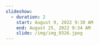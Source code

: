 ```yaml
---
slideshow:
  - duration: 2
    start: August 9, 2022 9:30 AM
    end: August 25, 2022 9:34 AM
    slide: /img/img_0326.jpeg
---
```

